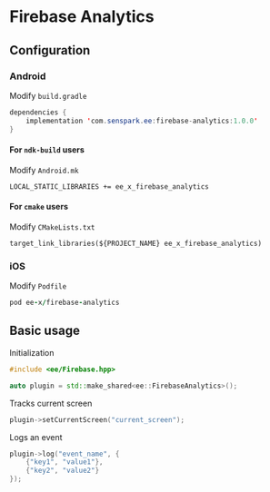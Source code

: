 # Firebase Analytics
## Configuration
### Android
Modify `build.gradle`
```java
dependencies {
    implementation 'com.senspark.ee:firebase-analytics:1.0.0'
}
```

#### For `ndk-build` users
Modify `Android.mk`
```
LOCAL_STATIC_LIBRARIES += ee_x_firebase_analytics
```

#### For `cmake` users
Modify `CMakeLists.txt`
```
target_link_libraries(${PROJECT_NAME} ee_x_firebase_analytics)
```

### iOS
Modify `Podfile`
```ruby
pod ee-x/firebase-analytics
```

## Basic usage
Initialization
```cpp
#include <ee/Firebase.hpp>

auto plugin = std::make_shared<ee::FirebaseAnalytics>();
```

Tracks current screen
```cpp
plugin->setCurrentScreen("current_screen");
```

Logs an event
```cpp
plugin->log("event_name", {
    {"key1", "value1"},
    {"key2", "value2"}
});
```